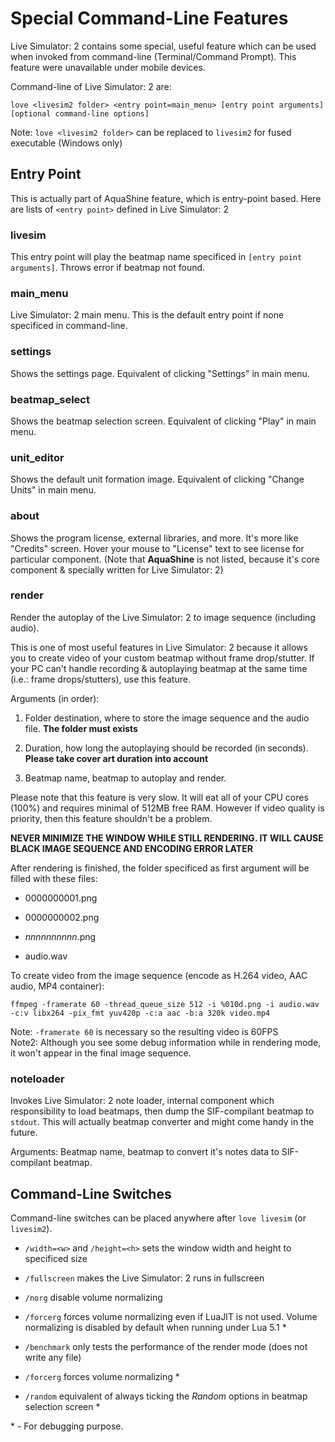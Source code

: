 Special Command-Line Features
=============================

Live Simulator: 2 contains some special, useful feature which can be used when invoked from command-line (Terminal/Command Prompt). This feature were unavailable under mobile devices.

Command-line of Live Simulator: 2 are:

	love <livesim2 folder> <entry point=main_menu> [entry point arguments] [optional command-line options]

Note: `love <livesim2 folder>` can be replaced to `livesim2` for fused executable (Windows only)

Entry Point
-----------

This is actually part of AquaShine feature, which is entry-point based. Here are lists of `<entry point>` defined in Live Simulator: 2

### livesim

This entry point will play the beatmap name specificed in `[entry point arguments]`. Throws error if beatmap not found.

### main_menu

Live Simulator: 2 main menu. This is the default entry point if none specificed in command-line.

### settings

Shows the settings page. Equivalent of clicking "Settings" in main menu.

### beatmap_select

Shows the beatmap selection screen. Equivalent of clicking "Play" in main menu.

### unit_editor

Shows the default unit formation image. Equivalent of clicking "Change Units" in main menu.

### about

Shows the program license, external libraries, and more. It's more like "Credits" screen. Hover your mouse to "License" text to see license for particular component. (Note that **AquaShine** is not listed, because it's core component & specially written for Live Simulator: 2)

### render

Render the autoplay of the Live Simulator: 2 to image sequence (including audio).

This is one of most useful features in Live Simulator: 2 because it allows you to create video of your custom beatmap without frame drop/stutter. If your PC can't handle recording & autoplaying beatmap at the same time (i.e.: frame drops/stutters), use this feature.

Arguments (in order):

1. Folder destination, where to store the image sequence and the audio file. **The folder must exists**

2. Duration, how long the autoplaying should be recorded (in seconds). **Please take cover art duration into account**

3. Beatmap name, beatmap to autoplay and render.

Please note that this feature is very slow. It will eat all of your CPU cores (100%) and requires minimal of 512MB free RAM. However if video quality is priority, then this feature shouldn't be a problem.

**NEVER MINIMIZE THE WINDOW WHILE STILL RENDERING. IT WILL CAUSE BLACK IMAGE SEQUENCE AND ENCODING ERROR LATER**

After rendering is finished, the folder specificed as first argument will be filled with these files:

* 0000000001.png

* 0000000002.png

* _nnnnnnnnnn_.png

* audio.wav

To create video from the image sequence (encode as H.264 video, AAC audio, MP4 container):

	ffmpeg -framerate 60 -thread_queue_size 512 -i %010d.png -i audio.wav -c:v libx264 -pix_fmt yuv420p -c:a aac -b:a 320k video.mp4

Note: `-framerate 60` is necessary so the resulting video is 60FPS  
Note2: Although you see some debug information while in rendering mode, it won't appear in the final image sequence.

### noteloader

Invokes Live Simulator: 2 note loader, internal component which responsibility to load beatmaps, then dump the SIF-compilant beatmap to `stdout`. This will actually beatmap converter and might come handy in the future.

Arguments: Beatmap name, beatmap to convert it's notes data to SIF-compilant beatmap.

Command-Line Switches
---------------------

Command-line switches can be placed anywhere after `love livesim` (or `livesim2`).

* `/width=<w>` and `/height=<h>` sets the window width and height to specificed size

* `/fullscreen` makes the Live Simulator: 2 runs in fullscreen

* `/norg` disable volume normalizing

* `/forcerg` forces volume normalizing even if LuaJIT is not used. Volume normalizing is disabled by default when running under Lua 5.1 \*

* `/benchmark` only tests the performance of the render mode (does not write any file)

* `/forcerg` forces volume normalizing \*

* `/random` equivalent of always ticking the *Random* options in beatmap selection screen \*

\* - For debugging purpose.
